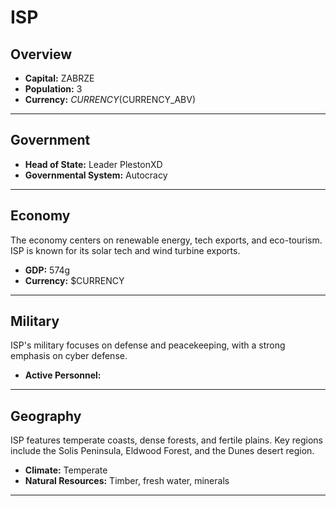 # ISP

## Overview

- **Capital:** ZABRZE
- **Population:** 3
- **Currency:** $CURRENCY ($CURRENCY_ABV)

---

## Government

- **Head of State:** Leader PlestonXD
- **Governmental System:** Autocracy

---

## Economy
The economy centers on renewable energy, tech exports, and eco-tourism. ISP is known for its solar tech and wind turbine exports.

- **GDP:** 574g
- **Currency:** $CURRENCY

---

## Military
ISP's military focuses on defense and peacekeeping, with a strong emphasis on cyber defense.

- **Active Personnel:** 

---

## Geography
ISP features temperate coasts, dense forests, and fertile plains. Key regions include the Solis Peninsula, Eldwood Forest, and the Dunes desert region.

- **Climate:** Temperate
- **Natural Resources:** Timber, fresh water, minerals

---